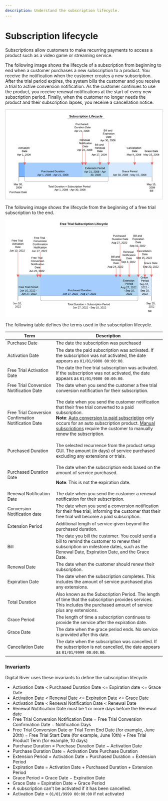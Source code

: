 ```yaml
---
description: Understand the subscription lifecycle.
---
```


# Subscription lifecycle

Subscriptions allow customers to make recurring payments to access a product such as a video game or streaming service.&#x20;

The following image shows the lifecycle of a subscription from beginning to end when a customer purchases a new subscription to a product. You receive the notification when the customer creates a new subscription. After the trial period expires, the system bills the customer and you receive a trial to active conversion notification. As the customer continues to use the product, you receive renewal notifications at the start of every new subscription period. Finally, when the customer no longer needs the product and their subscription lapses, you receive a cancellation notice.

![](<../../../.gitbook/assets/Subscription timeline example.png>)

The following image shows the lifecycle from the beginning of a free trial subscription to the end.&#x20;

![](<../../../.gitbook/assets/Free trial subscription timeline.png>)

The following table defines the terms used in the subscription lifecycle.

| Term                                                 | Description                                                                                                                                                                                                                                                                                                                                                                                                                                                               |
| ---------------------------------------------------- | ------------------------------------------------------------------------------------------------------------------------------------------------------------------------------------------------------------------------------------------------------------------------------------------------------------------------------------------------------------------------------------------------------------------------------------------------------------------------- |
| Purchase Date                                        | The date the subscription was purchased                                                                                                                                                                                                                                                                                                                                                                                                                                   |
| Activation Date                                      | The date the paid subscription was activated. If the subscription was not activated, the date appears as `01/01/9000 00:00:00`.                                                                                                                                                                                                                                                                                                                                           |
| Free Trial Activation Date                           | The date the free trial subscription was activated. If the subscription was not activated, the date appears as `01/01/9000 00:00:00`.                                                                                                                                                                                                                                                                                                                                     |
| Free Trial Conversion Notification Date              | The date when you send the customer a free trial conversion notification for their subscription.                                                                                                                                                                                                                                                                                                                                                                          |
| Free Trial Conversion Confirmation Notification Date | <p>The date when you send the customer notification that their free trial converted to a paid subscription. <br><strong>Note</strong>: <a href="../../../events/events/event-types/subscription-renewed-event.md">Auto conversion to paid subscription</a> only occurs for an auto subscription product. <a href="../../../events/events/event-types/subscription-renewed-event.md">Manual subscriptions</a> require the customer to manually renew the subscription.</p> |
| Purchased Duration                                   | The selected recurrence from the product setup GUI. The amount (in days) of service purchased excluding any extensions or trials.                                                                                                                                                                                                                                                                                                                                         |
| Purchased Duration Date                              | <p>The date when the subscription ends based on the amount of service purchased.</p><p><strong>Note</strong>: This is not the expiration date.</p>                                                                                                                                                                                                                                                                                                                        |
| Renewal Notification Date                            | The date when you send the customer a renewal notification for their subscription.                                                                                                                                                                                                                                                                                                                                                                                        |
| Conversion Notification date                         | The date when you send a conversion notification for their free trial, informing the customer that their free trial will become a paid subscription.                                                                                                                                                                                                                                                                                                                      |
| Extension Period                                     | Additional length of service given beyond the purchased duration.                                                                                                                                                                                                                                                                                                                                                                                                         |
| Bill                                                 | The date you bill the customer. You could send a bill to remind the customer to renew their subscription on milestone dates, such as the Renewal Date, Expiration Date, and the Grace Date.                                                                                                                                                                                                                                                                               |
| Renewal Date                                         | The date when the customer should renew their subscription.                                                                                                                                                                                                                                                                                                                                                                                                               |
| Expiration Date                                      | The date when the subscription completes. This includes the amount of service purchased plus any extensions.                                                                                                                                                                                                                                                                                                                                                              |
| Total Duration                                       | Also known as the Subscription Period. The length of time that the subscription provides services. This includes the purchased amount of service plus any extensions.                                                                                                                                                                                                                                                                                                     |
| Grace Period                                         | The length of time a subscription continues to provide the service after the expiration date.                                                                                                                                                                                                                                                                                                                                                                             |
| Grace Date                                           | The date when the grace period ends. No service is provided after this date.                                                                                                                                                                                                                                                                                                                                                                                              |
| Cancellation Date                                    | The date when the subscription was cancelled. If the subscription is not cancelled, the date appears as `01/01/9999 00:00:00`.                                                                                                                                                                                                                                                                                                                                            |

### Invariants

Digital River uses these invariants to define the subscription lifecycle.

* Activation Date < Purchased Duration Date <= Expiration date <= Grace Date
* Activation Date < Renewal Date <= Expiration Date <= Grace Date
* Activation Date < Renewal Notification Date < Renewal Date
* Renewal Notification Date must be 1 or more days before the Renewal date
* Free Trial Conversion Notification Date = Free Trial Conversion Confirmation                                                                                                                              Date − Notification Days
* Free Trial Conversion Date or Trial Term End Date (for example, June 20th) = Free Trial Start Date (for example, June 10th) + Free Trial Product Term (for example, 10 days)
* Purchase Duration = Purchase Duration Date − Activation Date
* Purchase Duration Date  = Activation Date Purchase Duration
* Extension Period = Activation Date + Purchased Duration + Extension Period
* Expiration Date = Activation Date + Purchased Duration + Extension Period
* Grace Period = Grace Date − Expiration Date
* Grace Date = Expiration Date + Grace Period
* A subscription can't be activated if it has been cancelled.
* Activation Date = `01/01/9999 00:00:00` if not activated
